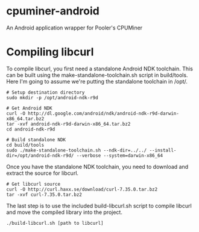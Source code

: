 cpuminer-android
================

An Android application wrapper for Pooler's CPUMiner

Compiling libcurl
================

To compile libcurl, you first need a standalone Android NDK toolchain. This
can be built using the make-standalone-toolchain.sh script in build/tools.
Here I'm going to assume we're putting the standalone toolchain in /opt/.

	# Setup destination directory
	sudo mkdir -p /opt/android-ndk-r9d

	# Get Android NDK
	curl -O http://dl.google.com/android/ndk/android-ndk-r9d-darwin-x86_64.tar.bz2
	tar -xvf android-ndk-r9d-darwin-x86_64.tar.bz2
	cd android-ndk-r9d

	# Build standalone NDK
	cd build/tools
	sudo ./make-standalone-toolchain.sh --ndk-dir=../../ --install-dir=/opt/android-ndk-r9d/ --verbose --system=darwin-x86_64

Once you have the standalone NDK toolchain, you need to download and extract
the source for libcurl.

	# Get libcurl source
	curl -O http://curl.haxx.se/download/curl-7.35.0.tar.bz2
	tar -xvf curl-7.35.0.tar.bz2

The last step is to use the included build-libcurl.sh script to compile libcurl
and move the compiled library into the project.

	./build-libcurl.sh [path to libcurl]
